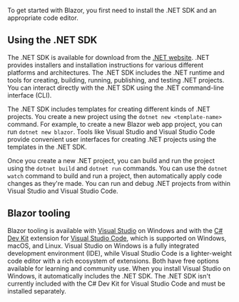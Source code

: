 To get started with Blazor, you first need to install the .NET SDK and an appropriate code editor.

## Using the .NET SDK

The .NET SDK is available for download from the [.NET website](https://dot.net). .NET provides installers and installation instructions for various different platforms and architectures. The .NET SDK includes the .NET runtime and tools for creating, building, running, publishing, and testing .NET projects. You can interact directly with the .NET SDK using the .NET command-line interface (CLI).

The .NET SDK includes templates for creating different kinds of .NET projects. You create a new project using the `dotnet new <template-name>` command. For example, to create a new Blazor web app project, you can run `dotnet new blazor`. Tools like Visual Studio and Visual Studio Code provide convenient user interfaces for creating .NET projects using the  templates in the .NET SDK.

Once you create a new .NET project, you can build and run the project using the `dotnet build` and `dotnet run` commands. You can use the `dotnet watch` command to build and run a project, then automatically apply code changes as they're made. You can run and debug .NET projects from within Visual Studio and Visual Studio Code.

## Blazor tooling

Blazor tooling is available with [Visual Studio](https://visualstudio.com/vs) on Windows and with the [C# Dev Kit](https://marketplace.visualstudio.com/items?itemName=ms-dotnettools.csdevkit) extension for [Visual Studio Code](https://code.visualstudio.com), which is supported on Windows, macOS, and Linux. Visual Studio on Windows is a fully integrated development environment (IDE), while Visual Studio Code is a lighter-weight code editor with a rich ecosystem of extensions. Both have free options available for learning and community use. When you install Visual Studio on Windows, it automatically includes the .NET SDK. The .NET SDK isn't currently included with the C# Dev Kit for Visual Studio Code and must be installed separately.
